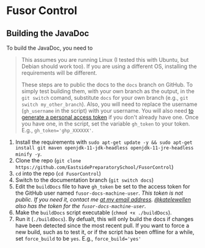 # Fusor Control

## Building the JavaDoc

To build the JavaDoc, you need to

> This assumes you are running Linux (I tested this with Ubuntu, but Debian should work too). If you are using a different OS, installing the requirements will be different.
>
> These steps are to public the docs to the `docs` branch on GitHub. To simply test building them, with your own branch as the output, in the `git switch` comand, substitute `docs` for your own branch (e.g., `git switch my_other_branch`). Also, you will need to replace the username (`gh_username` in the script) with your username. You will also need [to generate a personal access token](https://docs.github.com/en/authentication/keeping-your-account-and-data-secure/creating-a-personal-access-token) if you don't already have one. Once you have one, in the script, set the variable `gh_token` to your token. E.g., `gh_token='ghp_XXXXXX'`.

1. Install the requirements with `sudo apt-get update -y && sudo apt-get install git maven openjdk-11-jdk-headless openjdk-11-jre-headless minify -y`.
2. Clone the repo (`git clone https://github.com/EastsidePreparatorySchool/FusorControl`)
3. `cd` into the repo (`cd FusorControl`)
4. Switch to the documentation branch (`git switch docs`)
5. Edit the `buildDocs` file to have `gh_token` be set to the access token for the GitHub user named `fusor-docs-machine-user`. _This token is not public. If you need it, contact me [at my email address](https://mailhide.io/e/WyuHzvS0). [@katelewellen](https://github.com/katelewellen) also has the token for the `fusor-docs-machine-user`._
6. Make the `buildDocs` script executable (`chmod +x ./buildDocs`).
7. Run it (`./buildDocs`). By defualt, this will only build the docs if changes have been detected since the most recent pull. If you want to force a new build, such as to test it, or if the script has been offline for a while, set `force_build` to be `yes`. E.g., `force_build='yes'`
